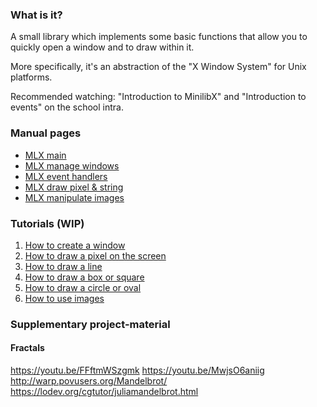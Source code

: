 ### What is it?
A small library which implements some basic functions that allow you to quickly open a window and to draw within it.

More specifically, it's an abstraction of the "X Window System" for Unix platforms.

Recommended watching: "Introduction to MinilibX" and "Introduction to events" on the school intra.

### Manual pages
- [MLX main](mlx.md)
- [MLX manage windows](mlx_new_window.md)
- [MLX event handlers](mlx_loop.md)
- [MLX draw pixel & string](mlx_pixel_put.md)
- [MLX manipulate images](mlx_new_image.md)

### Tutorials (WIP)
1. [How to create a window](mlx-tutorial-create-window.md)
2. [How to draw a pixel on the screen](mlx-tutorial-draw-pixel.md)
3. [How to draw a line](mlx-tutorial-draw-line.md)
4. [How to draw a box or square](mlx-tutorial-draw-box-square.md)
5. [How to draw a circle or oval](mlx-tutorial-draw-circle-oval.md)
6. [How to use images](mlx-tutorial-images.md)

### Supplementary project-material
#### Fractals
https://youtu.be/FFftmWSzgmk
https://youtu.be/MwjsO6aniig
http://warp.povusers.org/Mandelbrot/
https://lodev.org/cgtutor/juliamandelbrot.html
